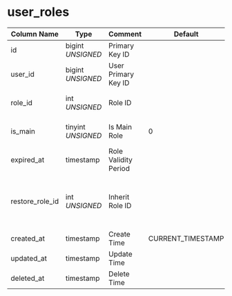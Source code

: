 # user_roles

| Column Name | Type | Comment | Default | Null | Remark |
| --- | --- | --- | --- | --- | --- |
| id | bigint *UNSIGNED* | Primary Key ID |  | NO | Auto Increment |
| user_id | bigint *UNSIGNED* | User Primary Key ID |  | NO | Related field [users->id](users.md) |
| role_id | int *UNSIGNED* | Role ID |  | NO | Related field [roles->id](roles.md) |
| is_main | tinyint *UNSIGNED* | Is Main Role | 0 | NO | 0.Ordinary / 1.Main Role |
| expired_at | timestamp | Role Validity Period |  | YES | Expiration Time |
| restore_role_id | int *UNSIGNED* | Inherit Role ID |  | YES | If the main role, who will inherit the main role after expiration |
| created_at | timestamp | Create Time | CURRENT_TIMESTAMP | NO |  |
| updated_at | timestamp | Update Time |  | YES |  |
| deleted_at | timestamp | Delete Time |  | YES |  |
